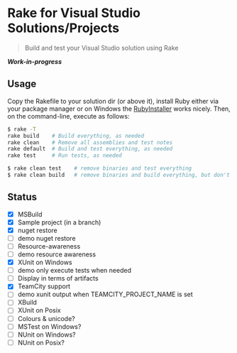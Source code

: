 Rake for Visual Studio Solutions/Projects
=========================================
> Build and test your Visual Studio solution using Rake


**_Work-in-progress_**


Usage
-----

Copy the Rakefile to your solution dir (or above it), install Ruby either via
your package manager or on Windows the
[RubyInstaller](http://rubyinstaller.org/) works nicely. Then, on the
command-line, execute as follows:

```sh
$ rake -T
rake build    # Build everything, as needed
rake clean    # Remove all assemblies and test notes
rake default  # Build and test everything, as needed
rake test     # Run tests, as needed

$ rake clean test    # remove binaries and test everything
$ rake clean build   # remove binaries and build everything, but don't test
```


Status
------

- [x] MSBuild
- [x] Sample project (in a branch)
- [x] nuget restore
- [ ] demo nuget restore
- [ ] Resource-awareness
- [ ] demo resource awareness
- [x] XUnit on Windows
- [ ] demo only execute tests when needed
- [ ] Display in terms of artifacts
- [x] TeamCity support
- [ ] demo xunit output when TEAMCITY_PROJECT_NAME is set
- [ ] XBuild
- [ ] XUnit on Posix
- [ ] Colours & unicode?
- [ ] MSTest on Windows?
- [ ] NUnit on Windows?
- [ ] NUnit on Posix?
